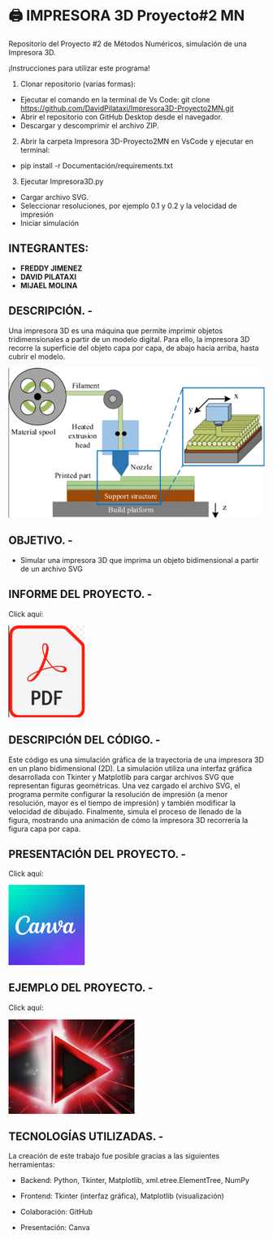 # 🖨️ IMPRESORA 3D Proyecto#2 MN

 Repositorio del Proyecto #2 de Métodos Numéricos, simulación de una Impresora 3D.
 
 ¡Instrucciones para utilizar este programa!
1. Clonar repositorio (varias formas):
- Ejecutar el comando en la terminal de Vs Code: git clone https://github.com/DavidPilataxi/Impresora3D-Proyecto2MN.git
- Abrir el repositorio con GitHub Desktop desde el navegador.
- Descargar y descomprimir el archivo ZIP.
2. Abrir la carpeta Impresora 3D-Proyecto2MN en VsCode y ejecutar en terminal:  
- pip install -r Documentación/requirements.txt
3. Ejecutar Impresora3D.py
- Cargar archivo SVG.
- Seleccionar resoluciones, por ejemplo 0.1 y 0.2 y la velocidad de impresión
- Iniciar simulación



## INTEGRANTES: 

- **FREDDY JIMENEZ**
- **DAVID PILATAXI**
- **MIJAEL MOLINA**

## DESCRIPCIÓN. -

Una impresora 3D es una máquina que permite imprimir objetos tridimensionales a partir de un modelo digital. Para ello, la impresora 3D recorre la superficie del objeto capa por capa, de abajo hacia arriba, hasta cubrir el modelo.

![Grafica_De_Impresora_3D](Img/imagen1.png)

## OBJETIVO. -

- Simular una impresora 3D que imprima un objeto bidimensional a partir de un archivo SVG

## INFORME DEL PROYECTO. -

Click aquí:

<a href="https://github.com/DavidPilataxi/Impresora3D-Proyecto2MN/blob/main/Documentación/Informe.ipynb">
  <img src="Img/imagen2.png" alt="Haz clic para ver el informe" width="150">
</a>

## DESCRIPCIÓN DEL CÓDIGO. -

Este código es una simulación gráfica de la trayectoria de una impresora 3D en un plano bidimensional (2D). La simulación utiliza una interfaz gráfica desarrollada con Tkinter y Matplotlib para cargar archivos SVG que representan figuras geométricas. Una vez cargado el archivo SVG, el programa permite configurar la resolución de impresión (a menor resolución, mayor es el tiempo de impresión) y también modificar la velocidad de dibujado. Finalmente, simula el proceso de llenado de la figura, mostrando una animación de cómo la impresora 3D recorrería la figura capa por capa.

## PRESENTACIÓN DEL PROYECTO. -

Click aquí:

<a href="https://www.canva.com/design/DAGepYhLh4Y/OibZ2Oer9v-EyWLqdq-puQ/edit">
  <img src="Img/imagen4.png" alt="Haz clic para abrir Canva" width="150">
</a>

## EJEMPLO DEL PROYECTO. -

Click aquí:

[![Haz clic para ver el video](Img/imagen3.png)](Video_Impresora_3D.mkv)


## TECNOLOGÍAS UTILIZADAS. -

La creación de este trabajo fue posible gracias a las siguientes herramientas:  

- Backend: Python, Tkinter, Matplotlib, xml.etree.ElementTree, NumPy

- Frontend: Tkinter (interfaz gráfica), Matplotlib (visualización)

- Colaboración: GitHub

- Presentación: Canva